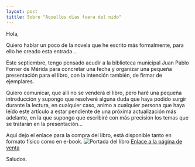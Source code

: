```yaml
---
layout: post
tittle: Sobre "Aquellos días fuera del nido"
---
```


Hola,

Quiero hablar un poco de la novela que he escrito más formalmente, para ello he creado esta entrada...

Este septiembre, tengo pensado acudir a la biblioteca municipal Juan Pablo Forner de Mérida para concretar una fecha y organizar una pequeña presentación para el libro, con la intención también, de firmar de ejemplares.

Quiero comunicar, que allí no se venderá el libro, pero haré una pequeña introducción y supongo que resolveré alguna duda que haya podido surgir durante la lectura, en cualquier caso, animo a cualquier persona que haya leído este artículo a estar pendiente de una próxima actualización más adelante, en la que supongo que escribiré con más precisión los temas que se tratarán en la presentación...

Aquí dejo el enlace para la compra del libro, está disponible tanto en formato físico como en e-book.
![Portada del libro](https://raw.githubusercontent.com/albergv/albergv.github.io/master/images/Portada-ebook-(amazon).jpg "Portada del libro") 
[Enlace a la página de venta](https://www.amazon.es/dp/B098LJD35D)

Saludos.
